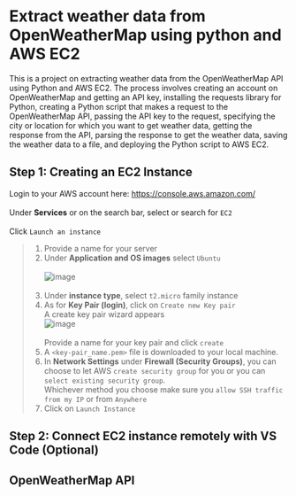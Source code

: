 # Extract weather data from OpenWeatherMap using python and AWS EC2
This is a project on extracting weather data from the OpenWeatherMap API using Python and AWS EC2. The process involves creating an account on OpenWeatherMap and getting an API key, installing the requests library for Python, creating a Python script that makes a request to the OpenWeatherMap API, passing the API key to the request, specifying the city or location for which you want to get weather data, getting the response from the API, parsing the response to get the weather data, saving the weather data to a file, and deploying the Python script to AWS EC2.


## Step 1: Creating an EC2 Instance
Login to your AWS account here: https://console.aws.amazon.com/ <br><br>
Under <strong>Services</strong> or on the search bar, select or search for `EC2`<br><br>
Click `Launch an instance`
> 1. Provide a name for your server
> 2. Under <strong>Application and OS images</strong> select `Ubuntu` <br><br>![image](https://github.com/Ndarugaa/Extract-weather-data-from-open-weather-API-using-python-and-AWS-EC2/assets/68260816/a05aecca-e843-463e-833a-8217f81d495b)<br><br>
> 3. Under <strong>instance type</strong>, select `t2.micro` family instance
> 4. As for <strong>Key Pair (login)</strong>, click on `Create new Key pair`<br>A create key pair wizard appears <br>![image](https://github.com/Ndarugaa/Extract-weather-data-from-open-weather-API-using-python-and-AWS-EC2/assets/68260816/a87c0472-9869-4346-b391-61c6c4f4eb8a) <br><br> Provide a name for your key pair and click `create`
> 5. A `<key-pair_name.pem>` file is downloaded to your local machine.
> 6. In <strong>Network Settings</strong> under <strong>Firewall (Security Groups)</strong>, you can choose to let AWS `create security group` for you or you can `select existing security group`. <br>Whichever method you choose make sure you `allow SSH traffic from my IP` or from `Anywhere`
> 7. Click on `Launch Instance`


## Step 2: Connect EC2 instance remotely with VS Code (Optional)


## OpenWeatherMap API
